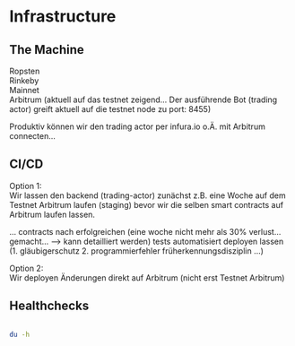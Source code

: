 # Infrastructure

## The Machine
Ropsten  
Rinkeby  
Mainnet  
Arbitrum (aktuell auf das testnet zeigend... Der ausführende Bot (trading actor) greift aktuell auf die testnet node zu port: 8455)  

Produktiv können wir den trading actor per infura.io o.Ä. mit Arbitrum connecten...  


## CI/CD

Option 1:  
Wir lassen den backend (trading-actor) zunächst z.B. eine Woche auf dem Testnet Arbitrum laufen (staging) bevor wir die selben smart contracts auf Arbitrum laufen lassen.    

... contracts nach erfolgreichen (eine woche nicht mehr als 30% verlust... gemacht... --> kann detailliert werden)   tests automatisiert deployen lassen (1. gläubigerschutz 2. programmierfehler früherkennungsdisziplin ...)  

Option 2:   
Wir deployen Änderungen direkt auf Arbitrum (nicht erst Testnet Arbitrum)    

## Healthchecks
```sh 

du -h

```
